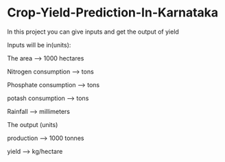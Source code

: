# Crop-Yield-Prediction-In-Karnataka

In this project you can give inputs and get the output of yield 

Inputs will be in(units):

The area --> 1000 hectares

Nitrogen consumption --> tons

Phosphate consumption --> tons

potash consumption --> tons

Rainfall --> millimeters


The output (units)

production --> 1000 tonnes

yield --> kg/hectare
